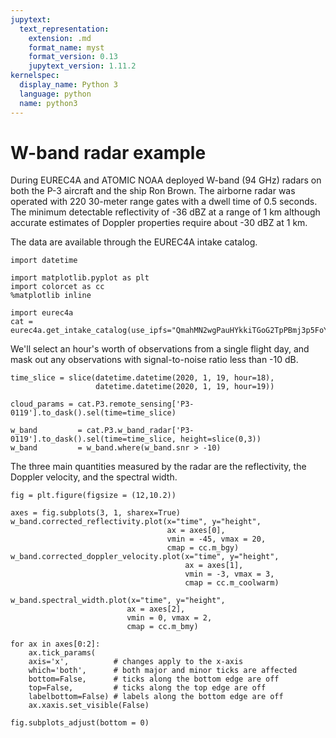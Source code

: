 ```yaml
---
jupytext:
  text_representation:
    extension: .md
    format_name: myst
    format_version: 0.13
    jupytext_version: 1.11.2
kernelspec:
  display_name: Python 3
  language: python
  name: python3
---
```


# W-band radar example

 During EUREC4A and ATOMIC NOAA deployed W-band (94 GHz) radars on both the P-3 aircraft
 and the ship Ron Brown. The airborne radar was operated with 220 30-meter range gates
 with a dwell time of 0.5 seconds. The minimum detectable reflectivity of -36 dBZ at a range of
 1 km although accurate estimates of Doppler properties require about -30 dBZ at 1 km.

The data are available through the EUREC4A intake catalog.

```{code-cell} ipython3
import datetime

import matplotlib.pyplot as plt
import colorcet as cc
%matplotlib inline

import eurec4a
cat = eurec4a.get_intake_catalog(use_ipfs="QmahMN2wgPauHYkkiTGoG2TpPBmj3p5FoYJAq9uE9iXT9N")
```

We'll select an hour's worth of observations from a single flight day, and mask
out any observations with signal-to-noise ratio less than -10 dB.

```{code-cell} ipython3
time_slice = slice(datetime.datetime(2020, 1, 19, hour=18),
                   datetime.datetime(2020, 1, 19, hour=19))

cloud_params = cat.P3.remote_sensing['P3-0119'].to_dask().sel(time=time_slice)

w_band         = cat.P3.w_band_radar['P3-0119'].to_dask().sel(time=time_slice, height=slice(0,3))
w_band         = w_band.where(w_band.snr > -10)
```

The three main quantities measured by the radar are the reflectivity, the Doppler
velocity, and the spectral width.

```{code-cell} ipython3
fig = plt.figure(figsize = (12,10.2))

axes = fig.subplots(3, 1, sharex=True)
w_band.corrected_reflectivity.plot(x="time", y="height",
                                   ax = axes[0],
                                   vmin = -45, vmax = 20,
                                   cmap = cc.m_bgy)
w_band.corrected_doppler_velocity.plot(x="time", y="height",
                                       ax = axes[1],
                                       vmin = -3, vmax = 3,
                                       cmap = cc.m_coolwarm)

w_band.spectral_width.plot(x="time", y="height",
                          ax = axes[2],
                          vmin = 0, vmax = 2,
                          cmap = cc.m_bmy)

for ax in axes[0:2]:
    ax.tick_params(
    axis='x',          # changes apply to the x-axis
    which='both',      # both major and minor ticks are affected
    bottom=False,      # ticks along the bottom edge are off
    top=False,         # ticks along the top edge are off
    labelbottom=False) # labels along the bottom edge are off
    ax.xaxis.set_visible(False)

fig.subplots_adjust(bottom = 0)
```
